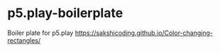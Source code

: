 # p5.play-boilerplate
Boiler plate for p5.play
https://sakshicoding.github.io/Color-changing-rectangles/
